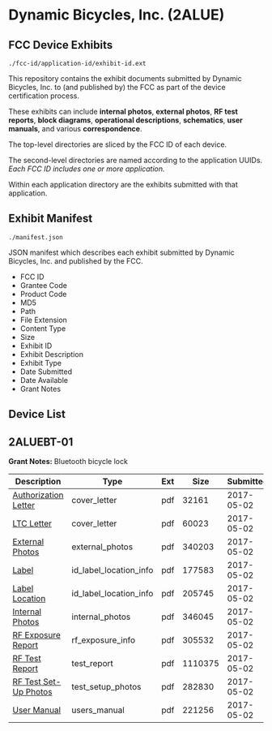 # Dynamic Bicycles, Inc. (2ALUE)
## FCC Device Exhibits

```
./fcc-id/application-id/exhibit-id.ext
```

This repository contains the exhibit documents submitted by Dynamic Bicycles, Inc. to (and published by) the FCC as part of the device certification process.

These exhibits can include **internal photos**, **external photos**, **RF test reports**, **block diagrams**, **operational descriptions**, **schematics**, **user manuals**, and various **correspondence**.

The top-level directories are sliced by the FCC ID of each device.

The second-level directories are named according to the application UUIDs. *Each FCC ID includes one or more application.*

Within each application directory are the exhibits submitted with that application. 

## Exhibit Manifest

```
./manifest.json
```

JSON manifest which describes each exhibit submitted by Dynamic Bicycles, Inc. and published by the FCC.

- FCC ID
- Grantee Code
- Product Code
- MD5
- Path
- File Extension
- Content Type
- Size
- Exhibit ID
- Exhibit Description
- Exhibit Type
- Date Submitted
- Date Available
- Grant Notes

## Device List
## 2ALUEBT-01
**Grant Notes:** Bluetooth bicycle lock

| Description | Type | Ext | Size | Submitted | Available |
| ----------- | ---- | --- | ---- | --------- | --------- |
| [Authorization Letter](2ALUEBT-01/1c0625785c7303a36887aceebbfef05a/3377074.pdf) | cover_letter | pdf | 32161 | 2017-05-02 | 2017-05-02 |
| [LTC Letter](2ALUEBT-01/1c0625785c7303a36887aceebbfef05a/3377075.pdf) | cover_letter | pdf | 60023 | 2017-05-02 | 2017-05-02 |
| [External Photos](2ALUEBT-01/1c0625785c7303a36887aceebbfef05a/3377076.pdf) | external_photos | pdf | 340203 | 2017-05-02 | 2017-05-02 |
| [Label](2ALUEBT-01/1c0625785c7303a36887aceebbfef05a/3377077.pdf) | id_label_location_info | pdf | 177583 | 2017-05-02 | 2017-05-02 |
| [Label Location](2ALUEBT-01/1c0625785c7303a36887aceebbfef05a/3377078.pdf) | id_label_location_info | pdf | 205745 | 2017-05-02 | 2017-05-02 |
| [Internal Photos](2ALUEBT-01/1c0625785c7303a36887aceebbfef05a/3377079.pdf) | internal_photos | pdf | 346045 | 2017-05-02 | 2017-05-02 |
| [RF Exposure Report](2ALUEBT-01/1c0625785c7303a36887aceebbfef05a/3377081.pdf) | rf_exposure_info | pdf | 305532 | 2017-05-02 | 2017-05-02 |
| [RF Test Report](2ALUEBT-01/1c0625785c7303a36887aceebbfef05a/3377083.pdf) | test_report | pdf | 1110375 | 2017-05-02 | 2017-05-02 |
| [RF Test Set-Up Photos](2ALUEBT-01/1c0625785c7303a36887aceebbfef05a/3377084.pdf) | test_setup_photos | pdf | 282830 | 2017-05-02 | 2017-05-02 |
| [User Manual](2ALUEBT-01/1c0625785c7303a36887aceebbfef05a/3377085.pdf) | users_manual | pdf | 221256 | 2017-05-02 | 2017-05-02 |
